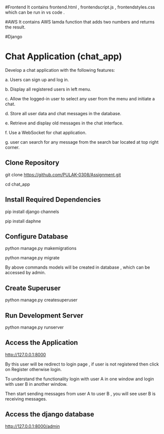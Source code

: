 #Frontend
It contains frontend.html , frontendscript.js , frontendstyles.css  which can be run in vs code .

#AWS
It contains AWS lamda function that adds two numbers and returns the result.

#Django
# Chat Application (chat_app)

Develop a chat application with the following features:

a. Users can sign up and log in.

b. Display all registered users in left menu.

c. Allow the logged-in user to select any user from the menu and initiate a chat.

d. Store all user data and chat messages in the database.

e. Retrieve and display old messages in the chat interface.

f. Use a WebSocket for chat application.

g. user can search for any message from the search bar located at top right corner.




## Clone Repository
git clone https://github.com/PULAK-0308/Assignment.git

cd chat_app


## Install Required Dependencies
pip install django channels 

pip install daphne
## Configure Database
python manage.py makemigrations

python manage.py migrate

By above commands models will be created in database , which can be accessed by admin.

## Create Superuser
python manage.py createsuperuser


## Run Development Server
python manage.py runserver

## Access the Application
http://127.0.0.1:8000

By this user will be redirect to login page , if user is not registered then click on Register otherwise login.

To understand the functionality login with user A in one window and login with user B in another window.

Then start sending messages from user A to user B , you will see user B is receiving messages.

## Access the django database
http://127.0.0.1:8000/admin

